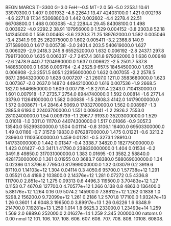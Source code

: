 BEGN
MARCS T=3300 G=3.0 FeH=-0.5 MT=2.0
                  56
-5.0 2253.1 10.61 33970300.0 1.407 0.001932 
-4.8 2264.1 13.47 42403100.0 1.421 0.002198 
-4.6 2271.8 17.34 53068800.0 1.442 0.002602 
-4.4 2278.4 22.51 66708800.0 1.468 0.003085 
-4.2 2284.4 29.45 84308100.0 1.498 0.003622 
-4.0 2292.2 38.91 107956000.0 1.529 0.004152 
-3.8 2303.8 52.18 141245000.0 1.558 0.00463 
-3.6 2320.3 71.25 189762000.0 1.582 0.005046 
-3.4 2341.9 99.25 262075000.0 1.602 0.005411 
-3.2 2368.8 140.9 371589000.0 1.617 0.005738 
-3.0 2401.4 203.5 540619000.0 1.627 0.006029 
-2.9 2418.3 245.8 655252000.0 1.632 0.006192 
-2.8 2437.1 297.8 799173000.0 1.635 0.006337 
-2.7 2457.4 361.8 979262000.0 1.636 0.00648 
-2.6 2478.9 440.7 1204990000.0 1.637 0.006622 
-2.5 2501.7 537.8 1488530000.0 1.636 0.006764 
-2.4 2525.9 657.5 1845450000.0 1.635 0.006908 
-2.3 2551.5 805.1 2295600000.0 1.632 0.007055 
-2.2 2578.5 987.1 2864320000.0 1.628 0.007207 
-2.1 2607.0 1211.0 3583680000.0 1.623 0.007367 
-2.0 2637.0 1487.0 4494210000.0 1.616 0.007536 
-1.9 2668.5 1827.0 5646650000.0 1.609 0.007718 
-1.8 2701.4 2243.0 7104130000.0 1.601 0.007918 
-1.7 2735.7 2754.0 8944740000.0 1.592 0.00814 
-1.6 2771.4 3379.0 11264100000.0 1.582 0.00839 
-1.5 2808.3 4142.0 14179000000.0 1.572 0.008671 
-1.4 2846.4 5069.0 17832700000.0 1.562 0.008987 
-1.3 2885.8 6193.0 22403700000.0 1.551 0.009341 
-1.2 2926.2 7553.0 28102400000.0 1.54 0.009739 
-1.1 2967.7 9193.0 35203000000.0 1.529 0.01018 
-1.0 3011.0 11170.0 44074300000.0 1.517 0.01066 
-0.9 3057.3 13540.0 55299300000.0 1.504 0.01114 
-0.8 3106.1 16400.0 69503300000.0 1.49 0.01166 
-0.7 3157.9 19830.0 87628700000.0 1.475 0.01221 
-0.6 3213.2 23960.0 111035000000.0 1.459 0.01281 
-0.5 3273.1 28910.0 141733000000.0 1.442 0.01347 
-0.4 3338.7 34820.0 182775000000.0 1.423 0.01427 
-0.3 3411.1 41790.0 238830000000.0 1.404 0.01534 
-0.2 3491.8 49850.0 317031000000.0 1.383 0.01695 
-0.1 3582.2 58840.0 428173000000.0 1.361 0.01955 
0.0 3683.7 68380.0 588069000000.0 1.34 0.02386 
0.1 3796.6 77950.0 817999000000.0 1.32 0.03079 
0.2 3919.6 87110.0 1.14103e+12 1.304 0.04114 
0.3 4050.6 95700.0 1.57738e+12 1.291 0.05521 
0.4 4189.2 103800.0 2.14376e+12 1.281 0.07272 
0.5 4336.8 111700.0 2.851e+12 1.275 0.09313 
0.6 4496.3 119500.0 3.70483e+12 1.27 0.1153 
0.7 4670.8 127700.0 4.70577e+12 1.266 0.138 
0.8 4863.0 136400.0 5.88176e+12 1.264 0.16 
0.9 5074.2 145900.0 7.38812e+12 1.262 0.1838 
1.0 5298.2 156200.0 9.72099e+12 1.261 0.2186 
1.2 5701.8 177100.0 1.93247e+13 1.26 0.3601 
1.4 6048.3 196500.0 3.89917e+13 1.26 0.6226 
1.6 6348.9 214700.0 7.19281e+13 1.259 1.014 
1.8 6625.3 233000.0 1.23493e+14 1.259 1.569 
2.0 6889.6 252000.0 2.01627e+14 1.259 2.345 
200000.00
natoms              0      0.00
nmol          12
          101.         106.       107.      108.         606.        607.        608.
          707.         708.       808.    10108.       60808.
